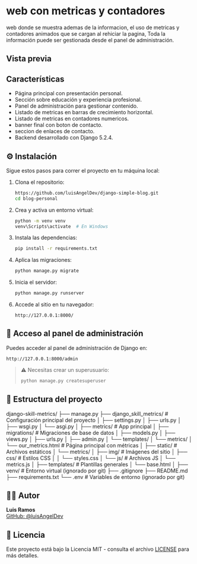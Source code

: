 # web con metricas y contadores

web donde se muestra ademas de la informacion, el uso de metricas y contadores animados que se cargan al rehiciar la pagina, Toda la información puede ser gestionada desde el panel de administración.

## Vista previa


## Características

- Página principal con presentación personal.
- Sección sobre educación y experiencia profesional.
- Panel de administración para gestionar contenido.
- Listado de metricas en barras de crecimiento horizontal.
- Listado de metricas en contadores numericos.
- banner final con boton de contacto.
- seccion de enlaces de contacto.
- Backend desarrollado con Django 5.2.4.


## ⚙️ Instalación

Sigue estos pasos para correr el proyecto en tu máquina local:

1. Clona el repositorio:
   ```bash
   https://github.com/luisAngelDev/django-simple-blog.git
   cd blog-personal
   ```

2. Crea y activa un entorno virtual:
   ```bash
   python -m venv venv
   venv\Scripts\activate  # En Windows
   ```

3. Instala las dependencias:
   ```bash
   pip install -r requirements.txt
   ```

4. Aplica las migraciones:
   ```bash
   python manage.py migrate
   ```

5. Inicia el servidor:
   ```bash
   python manage.py runserver
   ```

6. Accede al sitio en tu navegador:
   ```
   http://127.0.0.1:8000/
   ```

   
## 🔐 Acceso al panel de administración

Puedes acceder al panel de administración de Django en:

```
http://127.0.0.1:8000/admin
```

> ⚠️ Necesitas crear un superusuario:
> ```bash
> python manage.py createsuperuser
> ```


## 📂 Estructura del proyecto

django-skill-metrics/
├── manage.py
├── django_skill_metrics/ # Configuración principal del proyecto
│ ├── settings.py
│ ├── urls.py
│ ├── wsgi.py
│ └── asgi.py
│
├── metrics/ # App principal
│ ├── migrations/ # Migraciones de base de datos
│ ├── models.py
│ ├── views.py
│ ├── urls.py
│ ├── admin.py
│ └── templates/
│ └── metrics/
│ └── our_metrics.html # Página principal con métricas
│
├── static/ # Archivos estáticos
│ └── metrics/
│ ├── img/ # Imágenes del sitio
│ ├── css/ # Estilos CSS
│ │ └── styles.css
│ └── js/ # Archivos JS
│ └── metrics.js
│
├── templates/ # Plantillas generales
│ └── base.html
│
├── venv/ # Entorno virtual (ignorado por git)
├── .gitignore
├── README.md
├── requirements.txt
└── .env # Variables de entorno (ignorado por git)

## 👨‍💻 Autor

**Luis Ramos**  
[GitHub: @luisAngelDev](https://github.com/luisAngelDev) 

## 📄 Licencia
Este proyecto está bajo la Licencia MIT - consulta el archivo [LICENSE](./LICENSE) para más detalles.
